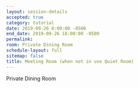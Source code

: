 ```yaml
---
layout: session-details
accepted: true
category: tutorial
date: 2019-09-26 8:00:00 -0500
end_date: 2019-09-26 18:00:00 -0500
permalink:
room: Private Dining Room
schedule-layout: full
sitemap: false
title: Meeting Room (when not in use Quiet Room)
---
```

Private Dining Room
